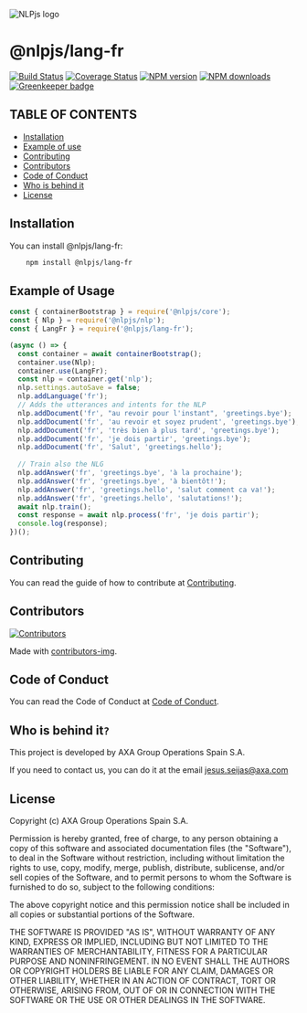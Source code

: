 ![NLPjs logo](../../screenshots/nlplogo.gif)

# @nlpjs/lang-fr

[![Build Status](https://travis-ci.com/axa-group/nlp.js.svg?branch=master)](https://travis-ci.com/axa-group/nlp.js)
[![Coverage Status](https://coveralls.io/repos/github/axa-group/nlp.js/badge.svg?branch=master)](https://coveralls.io/github/axa-group/nlp.js?branch=master)
[![NPM version](https://img.shields.io/npm/v/node-nlp.svg?style=flat)](https://www.npmjs.com/package/node-nlp)
[![NPM downloads](https://img.shields.io/npm/dm/node-nlp.svg?style=flat)](https://www.npmjs.com/package/node-nlp) [![Greenkeeper badge](https://badges.greenkeeper.io/axa-group/nlp.js.svg)](https://greenkeeper.io/)

## TABLE OF CONTENTS

<!--ts-->

- [Installation](#installation)
- [Example of use](#example-of-use)
- [Contributing](#contributing)
- [Contributors](#contributors)
- [Code of Conduct](#code-of-conduct)
- [Who is behind it](#who-is-behind-it)
- [License](#license.md)
  <!--te-->

## Installation

You can install @nlpjs/lang-fr:

```bash
    npm install @nlpjs/lang-fr
```

## Example of Usage

```javascript
const { containerBootstrap } = require('@nlpjs/core');
const { Nlp } = require('@nlpjs/nlp');
const { LangFr } = require('@nlpjs/lang-fr');

(async () => {
  const container = await containerBootstrap();
  container.use(Nlp);
  container.use(LangFr);
  const nlp = container.get('nlp');
  nlp.settings.autoSave = false;
  nlp.addLanguage('fr');
  // Adds the utterances and intents for the NLP
  nlp.addDocument('fr', "au revoir pour l'instant", 'greetings.bye');
  nlp.addDocument('fr', 'au revoir et soyez prudent', 'greetings.bye');
  nlp.addDocument('fr', 'très bien à plus tard', 'greetings.bye');
  nlp.addDocument('fr', 'je dois partir', 'greetings.bye');
  nlp.addDocument('fr', 'Salut', 'greetings.hello');
  
  // Train also the NLG
  nlp.addAnswer('fr', 'greetings.bye', 'à la prochaine');
  nlp.addAnswer('fr', 'greetings.bye', 'à bientôt!');
  nlp.addAnswer('fr', 'greetings.hello', 'salut comment ca va!');
  nlp.addAnswer('fr', 'greetings.hello', 'salutations!');
  await nlp.train();
  const response = await nlp.process('fr', 'je dois partir');
  console.log(response);
})();
```

## Contributing

You can read the guide of how to contribute at [Contributing](../../CONTRIBUTING.md).

## Contributors

[![Contributors](https://contributors-img.firebaseapp.com/image?repo=axa-group/nlp.js)](https://github.com/axa-group/nlp.js/graphs/contributors)

Made with [contributors-img](https://contributors-img.firebaseapp.com).

## Code of Conduct

You can read the Code of Conduct at [Code of Conduct](../../CODE_OF_CONDUCT.md).

## Who is behind it`?`

This project is developed by AXA Group Operations Spain S.A.

If you need to contact us, you can do it at the email jesus.seijas@axa.com

## License

Copyright (c) AXA Group Operations Spain S.A.

Permission is hereby granted, free of charge, to any person obtaining
a copy of this software and associated documentation files (the
"Software"), to deal in the Software without restriction, including
without limitation the rights to use, copy, modify, merge, publish,
distribute, sublicense, and/or sell copies of the Software, and to
permit persons to whom the Software is furnished to do so, subject to
the following conditions:

The above copyright notice and this permission notice shall be
included in all copies or substantial portions of the Software.

THE SOFTWARE IS PROVIDED "AS IS", WITHOUT WARRANTY OF ANY KIND,
EXPRESS OR IMPLIED, INCLUDING BUT NOT LIMITED TO THE WARRANTIES OF
MERCHANTABILITY, FITNESS FOR A PARTICULAR PURPOSE AND
NONINFRINGEMENT. IN NO EVENT SHALL THE AUTHORS OR COPYRIGHT HOLDERS BE
LIABLE FOR ANY CLAIM, DAMAGES OR OTHER LIABILITY, WHETHER IN AN ACTION
OF CONTRACT, TORT OR OTHERWISE, ARISING FROM, OUT OF OR IN CONNECTION
WITH THE SOFTWARE OR THE USE OR OTHER DEALINGS IN THE SOFTWARE.
